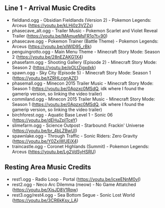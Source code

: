 ## Line 1 - Arrival Music Credits

- fieldland.ogg - Obsidian Fieldlands (Version 2) - Pokemon Legends: Arceus (https://youtu.be/kLHj0z3VZZs)
- phasecave_alt.ogg - Trailer Music - Pokemon Scarlet and Violet Reveal Trailer (https://youtu.be/MAmueMsFR1o?t=90)
- phasecave.ogg - Pokemon Trainer (Battle Theme) - Pokemon Legends: Arceus (https://youtu.be/xlWID95_rBk)
- penguingrotto.ogg - Main Menu Theme - Minecraft Story Mode: Season 2 (https://youtu.be/28nEZAKG1X4)
- phasefarm.ogg - Shooting Gallery (Episode 2) - Minecraft Story Mode: Season 2 (https://youtu.be/pOLtZigxdxk)
- spawn.ogg - Sky City (Episode 5) - Minecraft Story Mode: Season 1 (https://youtu.be/tZRHLcgnAZE)
- phasemall.ogg - Minecon 2015 Trailer Music - Minecraft Story Mode: Season 1 (https://youtu.be/0Apzxc0MSdQ, idk where I found the gamerip version, so linking the video trailer)
- commiland.ogg - Minecon 2015 Trailer Music - Minecraft Story Mode: Season 1 (https://youtu.be/0Apzxc0MSdQ, idk where I found the gamerip version, so linking the video trailer)
- birchforest.ogg - Aquatic Base Level 1 - Sonic 06 (https://youtu.be/dEHuZpITceY)
- slimefarm.ogg - Science Outpost - Starbound: Frackin' Universe (https://youtu.be/br_4bLZBwUI)
- spawnlake.ogg - Through Traffic - Sonic Riders: Zero Gravity (https://youtu.be/Y0ZxiWUEiX4)
- traincastle.ogg - Coronet Highlands (Summit) - Pokemon Legends: Arceus (https://youtu.be/Lg2VdSyHSRU)

## Resting Area Music Credits
- rest1.ogg - Radio Loop - Portal (https://youtu.be/jcxeENnM0yI)
- rest2.ogg - Neco Arc Dilemma (meow) - No Game Attatched (https://youtu.be/XisJD8V1Rqw)
- rest3.ogg/rest4.ogg - Sea Bottom Segue - Sonic Lost World (https://youtu.be/3CR6kKsy_LA)
